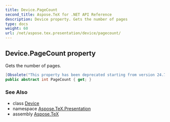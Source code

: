 ```yaml
---
title: Device.PageCount
second_title: Aspose.TeX for .NET API Reference
description: Device property. Gets the number of pages
type: docs
weight: 60
url: /net/aspose.tex.presentation/device/pagecount/
---
```

## Device.PageCount property

Gets the number of pages.

```csharp
[Obsolete("This property has been deprecated starting from version 24.7 and will be hidden in version 24.10.")]
public abstract int PageCount { get; }
```

### See Also

* class [Device](../)
* namespace [Aspose.TeX.Presentation](../../device/)
* assembly [Aspose.TeX](../../../)


